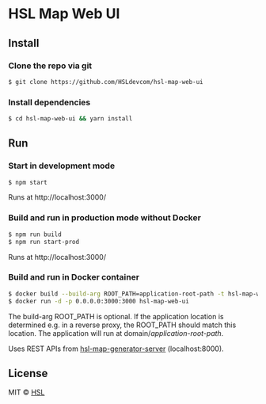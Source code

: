 HSL Map Web UI
====================

## Install

### Clone the repo via git

```bash
$ git clone https://github.com/HSLdevcom/hsl-map-web-ui
```

### Install dependencies

```bash
$ cd hsl-map-web-ui && yarn install
```


## Run

### Start in development mode

```bash
$ npm start
```
Runs at http://localhost:3000/


### Build and run in production mode without Docker

```bash
$ npm run build
$ npm run start-prod
```
Runs at http://localhost:3000/


### Build and run in Docker container

```bash
$ docker build --build-arg ROOT_PATH=application-root-path -t hsl-map-web-ui .
$ docker run -d -p 0.0.0.0:3000:3000 hsl-map-web-ui
```
The build-arg ROOT_PATH is optional. If the application location is determined e.g. in a reverse proxy, the ROOT_PATH should match this location. The application will run at domain/*application-root-path*.


Uses REST APIs from [hsl-map-generator-server](https://github.com/HSLdevcom/hsl-map-generator-server) (localhost:8000).

## License
MIT © [HSL](https://github.com/HSLdevcom)
